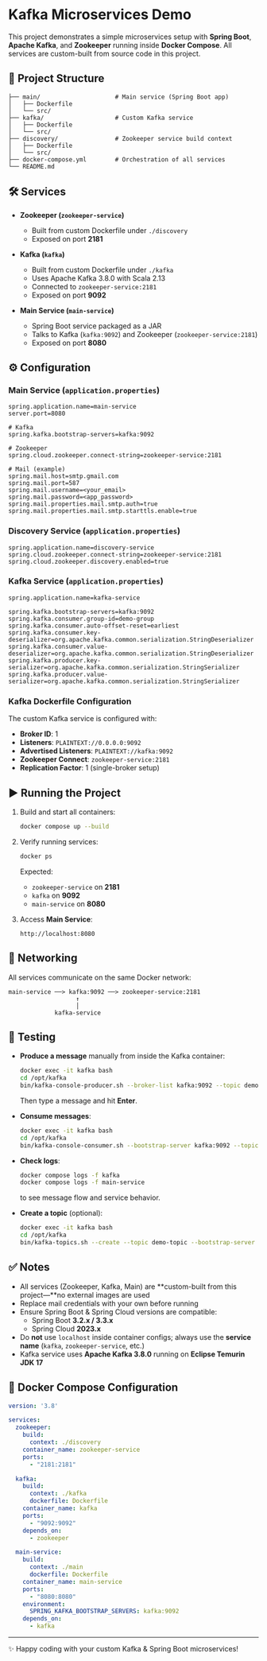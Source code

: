 # Kafka Microservices Demo

This project demonstrates a simple microservices setup with **Spring Boot**, **Apache Kafka**, and **Zookeeper** running inside **Docker Compose**. All services are custom-built from source code in this project.

## 🚀 Project Structure

```
├── main/                     # Main service (Spring Boot app)
│   ├── Dockerfile
│   └── src/
├── kafka/                    # Custom Kafka service
│   ├── Dockerfile
│   └── src/
├── discovery/                # Zookeeper service build context
│   ├── Dockerfile
│   └── src/
├── docker-compose.yml        # Orchestration of all services
└── README.md
```

## 🛠️ Services

- **Zookeeper (`zookeeper-service`)**
  - Built from custom Dockerfile under `./discovery`
  - Exposed on port **2181**
  
- **Kafka (`kafka`)**
  - Built from custom Dockerfile under `./kafka`
  - Uses Apache Kafka 3.8.0 with Scala 2.13
  - Connected to `zookeeper-service:2181`
  - Exposed on port **9092**
  
- **Main Service (`main-service`)**
  - Spring Boot service packaged as a JAR
  - Talks to Kafka (`kafka:9092`) and Zookeeper (`zookeeper-service:2181`)
  - Exposed on port **8080**

## ⚙️ Configuration

### Main Service (`application.properties`)

```properties
spring.application.name=main-service
server.port=8080

# Kafka
spring.kafka.bootstrap-servers=kafka:9092

# Zookeeper
spring.cloud.zookeeper.connect-string=zookeeper-service:2181

# Mail (example)
spring.mail.host=smtp.gmail.com
spring.mail.port=587
spring.mail.username=<your_email>
spring.mail.password=<app_password>
spring.mail.properties.mail.smtp.auth=true
spring.mail.properties.mail.smtp.starttls.enable=true
```

### Discovery Service (`application.properties`)

```properties
spring.application.name=discovery-service
spring.cloud.zookeeper.connect-string=zookeeper-service:2181
spring.cloud.zookeeper.discovery.enabled=true
```

### Kafka Service (`application.properties`)

```properties
spring.application.name=kafka-service

spring.kafka.bootstrap-servers=kafka:9092
spring.kafka.consumer.group-id=demo-group
spring.kafka.consumer.auto-offset-reset=earliest
spring.kafka.consumer.key-deserializer=org.apache.kafka.common.serialization.StringDeserializer
spring.kafka.consumer.value-deserializer=org.apache.kafka.common.serialization.StringDeserializer
spring.kafka.producer.key-serializer=org.apache.kafka.common.serialization.StringSerializer
spring.kafka.producer.value-serializer=org.apache.kafka.common.serialization.StringSerializer
```

### Kafka Dockerfile Configuration

The custom Kafka service is configured with:
- **Broker ID**: 1
- **Listeners**: `PLAINTEXT://0.0.0.0:9092`
- **Advertised Listeners**: `PLAINTEXT://kafka:9092`
- **Zookeeper Connect**: `zookeeper-service:2181`
- **Replication Factor**: 1 (single-broker setup)

## ▶️ Running the Project

1. Build and start all containers:

   ```bash
   docker compose up --build
   ```

2. Verify running services:

   ```bash
   docker ps
   ```

   Expected:
    * `zookeeper-service` on **2181**
    * `kafka` on **9092**
    * `main-service` on **8080**

3. Access **Main Service**:

   ```
   http://localhost:8080
   ```

## 📡 Networking

All services communicate on the same Docker network:

```
main-service ──> kafka:9092 ──> zookeeper-service:2181
                   ↑
                   │
             kafka-service
```

## 🧪 Testing

* **Produce a message** manually from inside the Kafka container:

  ```bash
  docker exec -it kafka bash
  cd /opt/kafka
  bin/kafka-console-producer.sh --broker-list kafka:9092 --topic demo-topic
  ```

  Then type a message and hit **Enter**.

* **Consume messages**:

  ```bash
  docker exec -it kafka bash
  cd /opt/kafka
  bin/kafka-console-consumer.sh --bootstrap-server kafka:9092 --topic demo-topic --from-beginning
  ```

* **Check logs**:

  ```bash
  docker compose logs -f kafka
  docker compose logs -f main-service
  ```

  to see message flow and service behavior.

* **Create a topic** (optional):

  ```bash
  docker exec -it kafka bash
  cd /opt/kafka
  bin/kafka-topics.sh --create --topic demo-topic --bootstrap-server kafka:9092 --partitions 1 --replication-factor 1
  ```

## ✅ Notes

* All services (Zookeeper, Kafka, Main) are **custom-built from this project—**no external images are used
* Replace mail credentials with your own before running
* Ensure Spring Boot & Spring Cloud versions are compatible:
    * Spring Boot **3.2.x / 3.3.x**
    * Spring Cloud **2023.x**
* Do **not** use `localhost` inside container configs; always use the **service name** (`kafka`, `zookeeper-service`, etc.)
* Kafka service uses **Apache Kafka 3.8.0** running on **Eclipse Temurin JDK 17**

## 🔧 Docker Compose Configuration

```yaml
version: '3.8'

services:
  zookeeper:
    build:
      context: ./discovery
    container_name: zookeeper-service
    ports:
      - "2181:2181"

  kafka:
    build:
      context: ./kafka
      dockerfile: Dockerfile
    container_name: kafka
    ports:
      - "9092:9092"
    depends_on:
      - zookeeper

  main-service:
    build:
      context: ./main
      dockerfile: Dockerfile
    container_name: main-service
    ports:
      - "8080:8080"
    environment:
      SPRING_KAFKA_BOOTSTRAP_SERVERS: kafka:9092
    depends_on:
      - kafka
```

---

✨ Happy coding with your custom Kafka & Spring Boot microservices!
```
